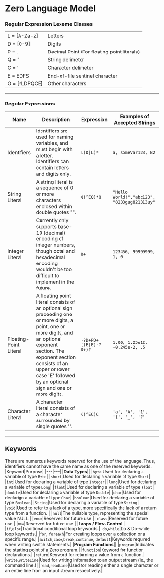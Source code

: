 # Zero Language Model
### Regular Expression Lexeme Classes
|||
|---|---|
|L = [A-Za-z]|Letters|
|D = [0-9]|Digits|
|P = .|Decimal Point (For floating point literals)|
|Q = "|String delimeter|
|C = '|Character delimeter|
|E = EOFS| End-of-file sentinel character|
|O = [^LDPQCE]|Other characters |
***
### Regular Expressions
|Name|Description|Expression|Examples of Accepted Strings|
|---|---|---|---|
|Identifiers|Identifiers are used for naming variables, and must begin with a letter. Identifiers can contain letters and digits only.| `L(D\|L)*`|`a, someVar123, B2`|
|String Literal|A string literal is a sequence of 0 or more characters enclosed within double quotes "".|`Q(^EQ)*Q`|`"Hello World!","abc123", "8233gug821313uy"`|
|Integer Literal|Currently only supports base-10 (decimal) encoding of integer numbers, though octal and hexadecimal encoding wouldn't be too difficult to implement in the future. |`D+`|`123456, 99999999, 1, 0`|
|Floating-Point Literal|A floating point literal consists of an optional sign preceeding one or more digits, a point, one or more digits, and an optional exponent section. The exponent section consists of an upper or lower case 'E' followed by an optional sign and one or more digits.|`-?D+PD+((E\|E)-?D+)?`|`1.00, 1.25e12, -0.245e-2, .5`|
|Character Literal|A character literal consists of a character surrounded by single quotes ''.|`C(^EC)C`|`'a', 'A', '1', '{', '_', '?'`|  
***
## Keywords
There are numerous keywords reserved for the use of the language. Thus, identifiers cannot have the same name as one of the reserved keywords.
|Keyword|Purpose|
|---|---|
|**Data Types**||
|`byte`|Used for declaring a variable of type `Byte`|
|`short`|Used for declaring a variable of type `Short`|
|`int`|Used for declaring a variable of type `Integer`|
|`long`|Used for declaring a variable of type `Long`|
|`float`|Used for declaring a variable of type `Float`|
|`double`|Used for declaring a variable of type `Double`|
|`char`|Used for declarign a variable of type `Char`|
|`boolean`|Used for declaring a variable of type `Boolean`|
|`String`|Used for declaring a variable of type `String`|
|`void`|Used to refer to a lack of a type, more specifically the lack of a return type from a function. |
|`null`|The nullable type, representing the special value NULL.|
|`enum`|Reserved for future use.|
|`class`|Reserved for future use.|
|`new`|Reserved for future use.|
|**Loops / Flow-Control**||
|`if`,`else`|Traditional conditional loop keywords.|
|`do`,`while`|Do & Do-while loop keywords.|
|`for`, `foreach`|For creating loops over a collection or a specific range.|
|`switch`,`case`,`break`,`continue`, `default`|Keywords required when writing switch statements.|
|**Program Functions**||
|`program`|Indicates the starting point of a Zero program.|
|`function`|Keyword for function declarations.|
|`return`|Keyword for returning a value from a function.|
|`write`,`writeLine`|Used for writing information to an output stream (ie., the command line.)|
|`read`,`readLine`|Used for reading either a single character or an entire line from an input stream respectively.|